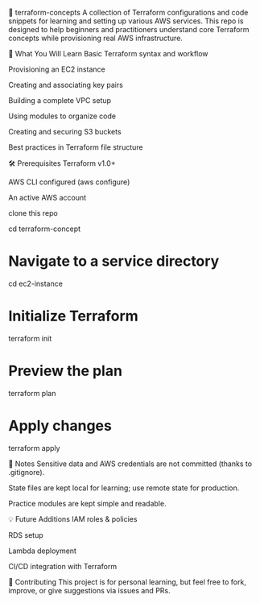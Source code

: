📘 terraform-concepts
A collection of Terraform configurations and code snippets for learning and setting up various AWS services. This repo is designed to help beginners and practitioners understand core Terraform concepts while provisioning real AWS infrastructure.

🚀 What You Will Learn
Basic Terraform syntax and workflow

Provisioning an EC2 instance

Creating and associating key pairs

Building a complete VPC setup

Using modules to organize code

Creating and securing S3 buckets

Best practices in Terraform file structure

🛠️ Prerequisites
Terraform v1.0+

AWS CLI configured (aws configure)

An active AWS account


clone this repo

cd terraform-concept

# Navigate to a service directory
cd ec2-instance

# Initialize Terraform
terraform init

# Preview the plan
terraform plan

# Apply changes
terraform apply

📌 Notes
Sensitive data and AWS credentials are not committed (thanks to .gitignore).

State files are kept local for learning; use remote state for production.

Practice modules are kept simple and readable.

💡 Future Additions
IAM roles & policies

RDS setup

Lambda deployment

CI/CD integration with Terraform

🙌 Contributing
This project is for personal learning, but feel free to fork, improve, or give suggestions via issues and PRs.
